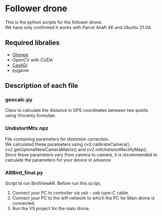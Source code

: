# Follower drone
This is the python scripts for the follower drone.  
We have only confirmed it works with Parrot Anafi 4K and Ubuntu 21.04.

## Required libralies

* [Olympe](https://developer.parrot.com/docs/olympe/installation.html)
* OpenCV with CUDA
* [CasADi](https://web.casadi.org/)
* pygame


## Description of each file

### geocalc.py
Class to calculate the distance in GPS coordinates between two points using Vincenty formulae.

### UndistortMtx.npz
File containing parameters for distortion correction.  
We calculated these parameters using cv2.calibrateCamera(), cv2.getOptimalNewCameraMatrix() and cv2.initUndistortRectifyMap().  
Since these parameters vary from camera to camera, it is recommended to calculate the parameters for your device in advance.

### ARBird_final.py
Script to run BirdViewAR.
Before run this script,
1. Connect your PC to controller via usb - usb type-C cable.
2. Connect your PC to the wifi network to which the PC for Main drone is connected.
3. Run the VS project for the main drone.
